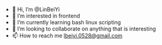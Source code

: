 - 👋 Hi, I’m @LinBeiYi
- 👀 I’m interested in frontend
- 🌱 I’m currently learning bash linux scripting
- 💞️ I’m looking to collaborate on anything that is interesting
- 📫 How to reach me lbeiyi.0528@gmail.com

<!---
LinBeiYi/LinBeiYi is a ✨ special ✨ repository because its `README.md` (this file) appears on your GitHub profile.
You can click the Preview link to take a look at your changes.
--->
